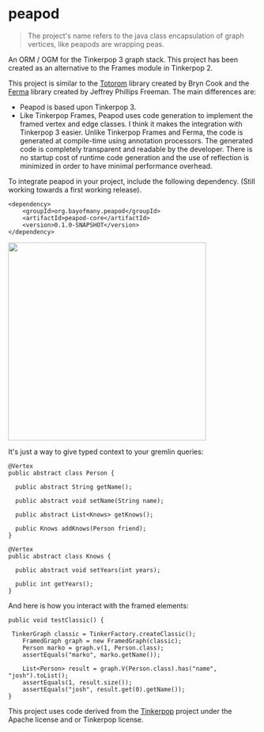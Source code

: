 # peapod
> The project's name refers to the java class encapsulation of graph vertices, like peapods are wrapping peas.

An ORM / OGM for the Tinkerpop 3 graph stack. This project has been created as an alternative to the Frames module in Tinkerpop 2.

This project is similar to the [Totorom](https://github.com/BrynCooke/totorom) library created by Bryn Cook and the [Ferma](https://github.com/Syncleus/Ferma) library created by Jeffrey Phillips Freeman. The main differences are:
* Peapod is based upon Tinkerpop 3.
* Like Tinkerpop Frames, Peapod uses code generation to implement the framed vertex and edge classes. I think it makes the integration with Tinkerpop 3 easier. Unlike Tinkerpop Frames and Ferma, the code is generated at compile-time using  annotation processors. The generated code is completely transparent and readable by the developer. There is no startup cost of runtime code generation and the use of reflection is minimized in order to have minimal performance overhead.

To integrate peapod in your project, include the following dependency. (Still working towards a first working release).

    <dependency>
        <groupId>org.bayofmany.peapod</groupId>
        <artifactId>peapod-core</artifactId>
        <version>0.1.0-SNAPSHOT</version>
    </dependency>

<img src="http://www.tinkerpop.com/docs/3.0.0.M6/images/tinkerpop-classic.png" width="400" >

It's just a way to give typed context to your gremlin queries:

    @Vertex
    public abstract class Person {
    
      public abstract String getName();
      
      public abstract void setName(String name);

      public abstract List<Knows> getKnows();
      
      public Knows addKnows(Person friend);
    }
    
    @Vertex
    public abstract class Knows {
    
      public abstract void setYears(int years);
      
      public int getYears();
    }

    
And here is how you interact with the framed elements:
    
    public void testClassic() {
    
     TinkerGraph classic = TinkerFactory.createClassic();
        FramedGraph graph = new FramedGraph(classic);
        Person marko = graph.v(1, Person.class);
        assertEquals("marko", marko.getName());

        List<Person> result = graph.V(Person.class).has("name", "josh").toList();
        assertEquals(1, result.size());
        assertEquals("josh", result.get(0).getName());
    }
    
This project uses code derived from the [Tinkerpop](http://www.tinkerpop.com/) project under the Apache license and or Tinkerpop license.
